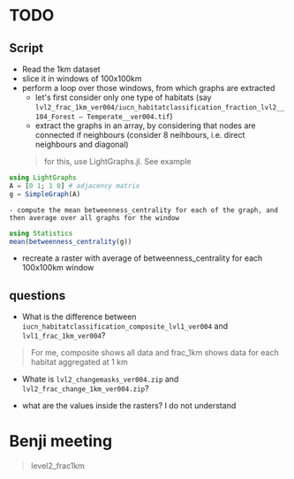 # TODO

## Script
- Read the 1km dataset
- slice it in windows of 100x100km
- perform a loop over those windows, from which graphs are extracted
    - let's first consider only one type of habitats (say `lvl2_frac_1km_ver004/iucn_habitatclassification_fraction_lvl2__104_Forest – Temperate__ver004.tif`)
    - extract the graphs in an array, by considering that nodes are connected if neighbours (consider 8 neihbours, i.e. direct neighbours and diagonal)
    > for this, use LightGraphs.jl. See example
```julia
using LightGraphs
A = [0 1; 1 0] # adjacency matrix
g = SimpleGraph(A)
```
    - compute the mean betweenness_centrality for each of the graph, and then average over all graphs for the window
```julia
using Statistics
mean(betweenness_centrality(g))
```
- recreate a raster with average of betweenness_centrality for each 100x100km window



## questions
- What is the difference between `iucn_habitatclassification_composite_lvl1_ver004` and `lvl1_frac_1km_ver004`?
> For me, composite shows all data and frac_1km shows data for each habitat aggregated at 1 km

- Whate is `lvl2_changemasks_ver004.zip` and `lvl2_frac_change_1km_ver004.zip`?


- what are the values inside the rasters? I do not understand

# Benji meeting
> level2_frac1km